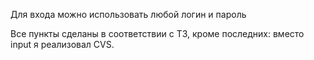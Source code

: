 Для входа можно использовать любой логин и пароль

Все пункты сделаны в соответствии с ТЗ, кроме последних: вместо input я реализовал CVS.
